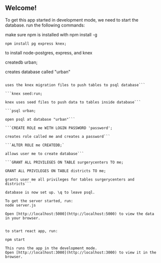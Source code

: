 ## Welcome!

To get this app started in development mode, we need to start the database.
run the following commands:

make sure npm is installed with npm install -g

```npm install pg express knex;```

to install node-postgres, express, and knex

createdb urban;

creates database called "urban"

```knex migrate:latest;

uses the knex migration files to push tables to psql database```

```knex seed:run;

knex uses seed files to push data to tables inside database```

```psql urban;

open psql at database "urban"```

```CREATE ROLE me WITH LOGIN PASSWORD 'password';

creates role called me and creates a password```

```ALTER ROLE me CREATEDB;`

allows user me to create database```

```GRANT ALL PRIVILEGES ON TABLE surgerycenters TO me;

GRANT ALL PRIVILEGES ON TABLE districts TO me;

grants user me all privileges for tables surgerycenters and districts```

database is now set up. \q to leave psql.

To get the server started, run:
node server.js

Open [http://localhost:5000](http://localhost:5000) to view the data in your browser.


to start react app, run:

npm start

This runs the app in the development mode.
Open [http://localhost:3000](http://localhost:3000) to view it in the browser.
